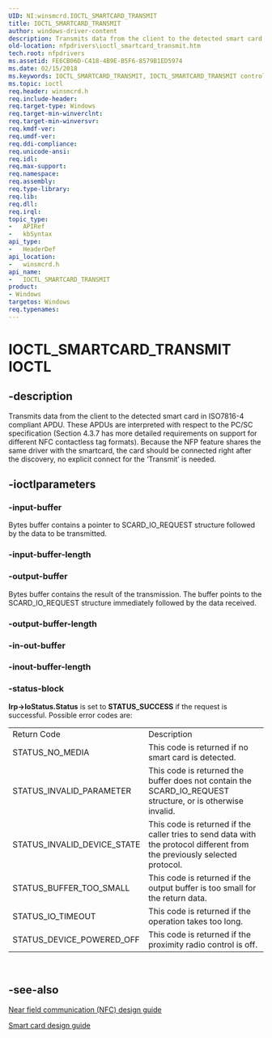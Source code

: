 ```yaml
---
UID: NI:winsmcrd.IOCTL_SMARTCARD_TRANSMIT
title: IOCTL_SMARTCARD_TRANSMIT
author: windows-driver-content
description: Transmits data from the client to the detected smart card in ISO7816-4 compliant APDU.
old-location: nfpdrivers\ioctl_smartcard_transmit.htm
tech.root: nfpdrivers
ms.assetid: FE6CB06D-C418-4B9E-B5F6-8579B1ED5974
ms.date: 02/15/2018
ms.keywords: IOCTL_SMARTCARD_TRANSMIT, IOCTL_SMARTCARD_TRANSMIT control, IOCTL_SMARTCARD_TRANSMIT control code [Near-Field Proximity Drivers], nfpdrivers.ioctl_smartcard_transmit, winsmcrd/IOCTL_SMARTCARD_TRANSMIT
ms.topic: ioctl
req.header: winsmcrd.h
req.include-header: 
req.target-type: Windows
req.target-min-winverclnt: 
req.target-min-winversvr: 
req.kmdf-ver: 
req.umdf-ver: 
req.ddi-compliance: 
req.unicode-ansi: 
req.idl: 
req.max-support: 
req.namespace: 
req.assembly: 
req.type-library: 
req.lib: 
req.dll: 
req.irql: 
topic_type:
-	APIRef
-	kbSyntax
api_type:
-	HeaderDef
api_location:
-	winsmcrd.h
api_name:
-	IOCTL_SMARTCARD_TRANSMIT
product:
- Windows
targetos: Windows
req.typenames: 
---
```


# IOCTL_SMARTCARD_TRANSMIT IOCTL


## -description


Transmits data from the client to the detected smart card in ISO7816-4 compliant APDU. These APDUs are interpreted with respect to the PC/SC specification (Section 4.3.7 has more detailed requirements on support for different NFC contactless tag formats). Because the NFP feature shares the same driver with the smartcard, the card should be connected right after the discovery, no explicit connect for the ‘Transmit’ is needed.


## -ioctlparameters




### -input-buffer

Bytes buffer contains a pointer to SCARD_IO_REQUEST structure followed by the data to be transmitted.


### -input-buffer-length








### -output-buffer

Bytes buffer contains the result of the transmission. The buffer points to the SCARD_IO_REQUEST structure immediately followed by the data received.


### -output-buffer-length








### -in-out-buffer








### -inout-buffer-length








### -status-block

<b>Irp-&gt;IoStatus.Status</b> is set to <b>STATUS_SUCCESS</b> if the request is successful. Possible error codes are:

<table>
<tr>
<td>Return Code</td>
<td>Description</td>
</tr>
<tr>
<td>STATUS_NO_MEDIA</td>
<td>This code is returned if no smart card is detected.</td>
</tr>
<tr>
<td>STATUS_INVALID_PARAMETER</td>
<td>This code is returned the buffer does not contain the SCARD_IO_REQUEST structure, or is otherwise invalid.</td>
</tr>
<tr>
<td>STATUS_INVALID_DEVICE_STATE</td>
<td>This code is returned if the caller tries to send data with the protocol different from the previously selected protocol.</td>
</tr>
<tr>
<td>STATUS_BUFFER_TOO_SMALL</td>
<td>This code is returned if the output buffer is too small for the return data.</td>
</tr>
<tr>
<td>STATUS_IO_TIMEOUT</td>
<td>This code is returned if the operation takes too long.</td>
</tr>
<tr>
<td>STATUS_DEVICE_POWERED_OFF</td>
<td>This code is returned if the proximity radio control is off.</td>
</tr>
</table>
 


## -see-also




<a href="http://go.microsoft.com/fwlink/p/?LinkID=785320">Near field communication (NFC) design guide</a>



<a href="https://msdn.microsoft.com/windows/hardware/drivers/nfc/design-guide-smart-card">Smart card design guide</a>
 

 

